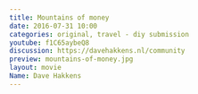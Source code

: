 ```yaml
---
title: Mountains of money
date: 2016-07-31 10:00
categories: original, travel - diy submission
youtube: f1C65aybeQ8
discussion: https://davehakkens.nl/community
preview: mountains-of-money.jpg
layout: movie
Name: Dave Hakkens
---
```

